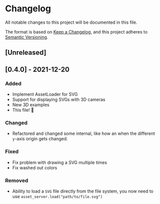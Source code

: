 # Changelog
All notable changes to this project will be documented in this file.

The format is based on [Keep a Changelog](https://keepachangelog.com/en/1.0.0/),
and this project adheres to [Semantic Versioning](https://semver.org/spec/v2.0.0.html).

## [Unreleased]

## [0.4.0] - 2021-12-20
### Added
- Implement AssetLoader for SVG
- Support for displaying SVGs with 3D cameras
- New 3D examples
- This file! 🚀

### Changed
- Refactored and changed some internal, like how an when the different `y`-axis origin gets changed.

### Fixed
- Fix problem with drawing a SVG multiple times
- Fix washed out colors

### Removed
- Ability to load a `SVG` file directly from the file system, you now need to use `asset_server.load("path/to/file.svg")`
